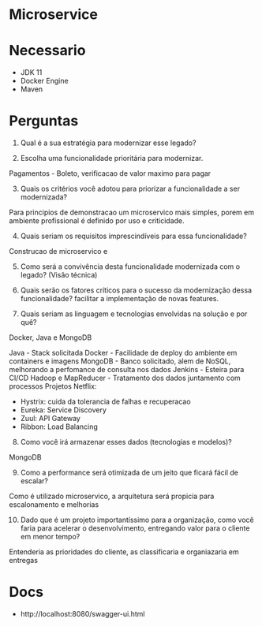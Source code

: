 # Microservice

# Necessario

- JDK 11
- Docker Engine
- Maven

# Perguntas

1.	Qual é a sua estratégia para modernizar esse legado?


 
2.	Escolha uma funcionalidade prioritária para modernizar.

Pagamentos - Boleto, verificacao de valor maximo para pagar

3.	Quais os critérios você adotou para priorizar a funcionalidade a ser modernizada?

Para principios de demonstracao um microservico mais simples, porem em ambiente profissional é definido por uso e criticidade.

4.	Quais seriam os requisitos imprescindíveis para essa funcionalidade?

 Construcao de microservico e 

5.	Como será a convivência desta funcionalidade modernizada com o legado? (Visão técnica)

6.	Quais serão os fatores críticos para o sucesso da modernização dessa funcionalidade?
facilitar a implementação de novas features.

7.	Quais seriam as linguagem e tecnologias envolvidas na solução e por quê?

Docker, Java e MongoDB

Java - Stack solicitada
Docker - Facilidade de deploy do ambiente em containers e imagens
MongoDB - Banco solicitado, alem de NoSQL, melhorando a perfomance de consulta nos dados
Jenkins - Esteira para CI/CD
Hadoop e MapReducer - Tratamento dos dados juntamento com processos
Projetos Netflix:
- Hystrix: cuida da tolerancia de falhas e recuperacao
- Eureka: Service Discovery
- Zuul: API Gateway 
- Ribbon: Load Balancing

8.	Como você irá armazenar esses dados (tecnologias e modelos)?

MongoDB

9.	Como a performance será otimizada de um jeito que ficará fácil de escalar?

Como é utilizado microservico, a arquitetura será propicia para escalonamento e melhorias

10.	Dado que é um projeto importantíssimo para a organização, como você faria para acelerar o desenvolvimento, entregando valor para o cliente em menor tempo?

Entenderia as prioridades do cliente, as classificaria e organiazaria em entregas

# Docs

- http://localhost:8080/swagger-ui.html
